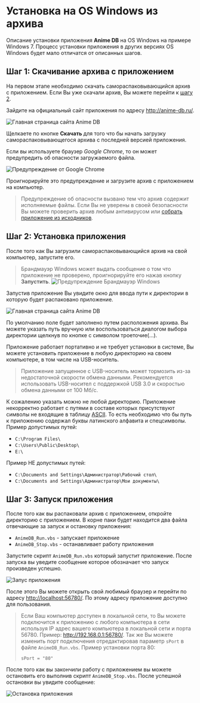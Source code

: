 # Установка на OS Windows из архива

Описание установки приложения **Anime DB** на OS Windows на примере Windows 7.
Процесс установки приложения в других версиях OS Windows будет мало отличатся от описанных шагов.

<a name="stap-1"></a>

## Шаг 1: Скачивание архива с приложением

На первом этапе необходимо скачать самораспаковывающийся архив с приложением.
Если Вы уже скачали архив, Вы можете перейти к [шагу 2](#stap-2).

Зайдите на официальный сайт приложения по адресу http://anime-db.ru/.

![Главная страница сайта Anime DB](https://raw.github.com/anime-db/anime-db-docs/master/images/ru/install/home_page_win.jpg)

Щелкаете по кнопке **Скачать** для того что бы начать загрузку самораспаковывающегося архива c последней версией
приложения.

Если вы используете браузер *Google Chrome*, то он может предупредить об опасности загружаемого файла.

![Предупреждение от Google Chrome](https://raw.github.com/anime-db/anime-db-docs/master/images/ru/install/warning_download.jpg)

Проигнорируйте это предупреждение и загрузите архив с приложением на компьютер.

> Предупреждение об опасности вызвано тем что архив содержит исполняемые файлы.
Если Вы не уверены в своей безопасности Вы можете проверить архив любым антивирусом или
[собрать приложение из исходников](/ru/user/install/source/windows.md).

<a name="stap-2"></a>

## Шаг 2: Установка приложения

После того как Вы загрузили самораспаковывающийся архив на свой компьютер, запустите его.

> Брандмауэр Windows может выдать сообщение о том что приложение не проверено, проигнорируйте его нажав кнопку
**Запустить**. ![Предупреждение Брандмауэр Windows](https://raw.github.com/anime-db/anime-db-docs/master/images/ru/install/run_archive.jpg)

Запустив приложение Вы увидите окно для ввода пути к директории в которую будет распаковано приложение.

![Главная страница сайта Anime DB](https://raw.github.com/anime-db/anime-db-docs/master/images/en/install/archive_choose_path.jpg)

По умолчанию поле будет заполнено путем расположения архива. Вы можете указать путь вручную или воспользоваться
диалогом выбора директории щелкнув по кнопке с символом троеточие(...).

Приложение работает портативно и не требует установки в системе, Вы можете установить приложение в любую директорию на
своем компьютере, в том числе на USB-носитель.

> Приложение запущенное с USB-носитель может тормозить из-за недостаточной скорости обмена данными. Рекомендуется
использовать USB-носител с поддержкой USB 3.0 и скоростью обмена данными от 100 Мб/с.

К сожалению указать можно не любой директорию. Приложение некорректно работает с путями в составе которых
присутствуют символы не входящие в таблицу [ASCII](http://www.asciitable.com/ "Таблица ASCII символов"). То есть
необходимо что бы путь к приложению содержал буквы латинского алфавита и спецсимволы.
Пример допустимых путей:

- `C:\Program Files\`
- `C:\Users\Public\Desktop\`
- `E:\`

Пример НЕ допустимых путей:

- `C:\Documents and Settings\Администратор\Рабочий стол\`
- `C:\Documents and Settings\Администратор\Мои документы\`

<a name="stap-3"></a>

## Шаг 3: Запуск приложения

После того как вы распаковали архив с приложением, откройте директорию с приложением. В корне паки будет находится
два файла отвечающие за запуск и остановку приложения:

- `AnimeDB_Run.vbs` - запускает приложение
- `AnimeDB_Stop.vbs` - останавливает работу приложения

Запустите скрипт `AnimeDB_Run.vbs` который запустит приложение. После запуска вы уведите сообщение которое обозначает
что запуск произведен успешно.

![Запус приложения](https://raw.github.com/anime-db/anime-db-docs/master/images/en/install/run_app.jpg)

После этого Вы можете открыть свой любимый браузер и перейти по адресу <http://localhost:56780/>. По этому адресу
приложение доступно для пользования.

> Если Ваш компьютер доступен в локальной сети, то Вы можете подключится к приложению с любого компьютера в сети
используя IP адрес вашего компьютера в локальной сети и порта 56780. Пример: <http://192.168.0.1:56780/>. Так же Вы можете
изменить порт подключения отредактировав параметр `sPort` в файле `AnimeDB_Run.vbs`. Пример установки порта 80:
> 
> ```vbscript
> sPort = "80"
> ```

После того как вы закончили работу с приложением вы можете остановить его выполнив скрипт `AnimeDB_Stop.vbs`. После
успешной остановки вы увидите сообщение:

![Остановка приложения](https://raw.github.com/anime-db/anime-db-docs/master/images/en/install/stop_app.jpg)